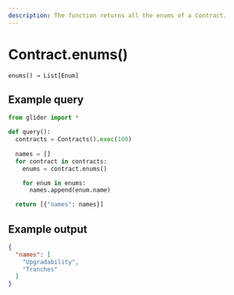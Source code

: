 ```yaml
---
description: The function returns all the enums of a Contract.
---
```


# Contract.enums()

`enums() → List[Enum]`

## Example query

```python
from glider import *

def query():
  contracts = Contracts().exec(100)
  
  names = []
  for contract in contracts:
    enums = contract.enums()

    for enum in enums:
      names.append(enum.name)

  return [{"names": names}]
```

## Example output

```json
{
  "names": [
    "Upgradability",
    "Tranches"
  ]
}
```
